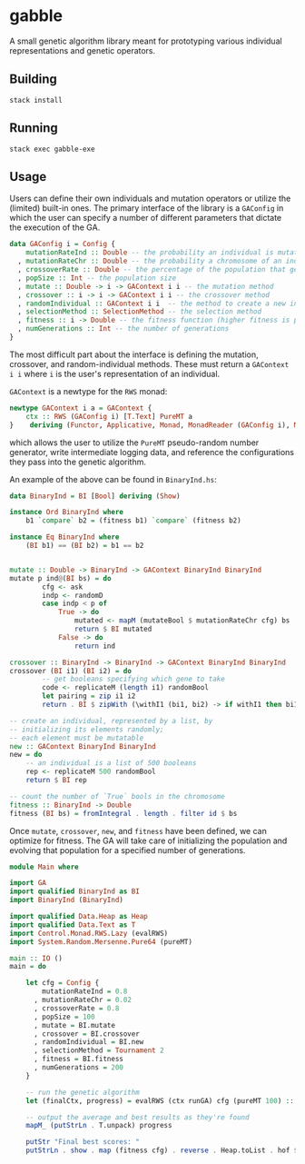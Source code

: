 # gabble

A small genetic algorithm library meant for prototyping various individual representations and genetic operators.


## Building
`stack install`

## Running
`stack exec gabble-exe`

## Usage

Users can define their own individuals and mutation operators or utilize the (limited) built-in ones. The primary interface of the library is a `GAConfig` in which the user can specify a number of different parameters that dictate the execution of the GA.

```haskell
data GAConfig i = Config {
    mutationRateInd :: Double -- the probability an individual is mutated
  , mutationRateChr :: Double -- the probability a chromosome of an individual is mutated
  , crossoverRate :: Double -- the percentage of the population that gets replaced through recombination
  , popSize :: Int -- the population size
  , mutate :: Double -> i -> GAContext i i -- the mutation method
  , crossover :: i -> i -> GAContext i i -- the crossover method
  , randomIndividual :: GAContext i i  -- the method to create a new individual
  , selectionMethod :: SelectionMethod -- the selection method
  , fitness :: i -> Double -- the fitness function (higher fitness is preferred)
  , numGenerations :: Int -- the number of generations
}
```

The most difficult part about the interface is defining the mutation, crossover, and random-individual methods. These must return a `GAContext i i` where `i` is the user's representation of an individual.

`GAContext` is a newtype for the `RWS` monad:

```haskell
newtype GAContext i a = GAContext {
    ctx :: RWS (GAConfig i) [T.Text] PureMT a
}    deriving (Functor, Applicative, Monad, MonadReader (GAConfig i), MonadWriter [T.Text])
```

which allows the user to utilize the `PureMT` pseudo-random number generator, write intermediate logging data, and reference the configurations they pass into the genetic algorithm.

An example of the above can be found in `BinaryInd.hs`:

```haskell
data BinaryInd = BI [Bool] deriving (Show)

instance Ord BinaryInd where
    b1 `compare` b2 = (fitness b1) `compare` (fitness b2)

instance Eq BinaryInd where
    (BI b1) == (BI b2) = b1 == b2


mutate :: Double -> BinaryInd -> GAContext BinaryInd BinaryInd
mutate p ind@(BI bs) = do
        cfg <- ask
        indp <- randomD
        case indp < p of
            True -> do
                mutated <- mapM (mutateBool $ mutationRateChr cfg) bs
                return $ BI mutated
            False -> do
                return ind

crossover :: BinaryInd -> BinaryInd -> GAContext BinaryInd BinaryInd
crossover (BI i1) (BI i2) = do
        -- get booleans specifying which gene to take
        code <- replicateM (length i1) randomBool
        let pairing = zip i1 i2
        return . BI $ zipWith (\withI1 (bi1, bi2) -> if withI1 then bi1 else bi2) code pairing

-- create an individual, represented by a list, by
-- initializing its elements randomly;
-- each element must be mutatable
new :: GAContext BinaryInd BinaryInd
new = do
    -- an individual is a list of 500 booleans
    rep <- replicateM 500 randomBool
    return $ BI rep

-- count the number of `True` bools in the chromosome
fitness :: BinaryInd -> Double
fitness (BI bs) = fromIntegral . length . filter id $ bs
```

Once `mutate`, `crossover`, `new`, and `fitness` have been defined, we can optimize for fitness. The GA will take care of initializing the population and evolving that population for a specified number of generations.

```haskell
module Main where

import GA
import qualified BinaryInd as BI
import BinaryInd (BinaryInd)

import qualified Data.Heap as Heap
import qualified Data.Text as T
import Control.Monad.RWS.Lazy (evalRWS)
import System.Random.Mersenne.Pure64 (pureMT)

main :: IO ()
main = do

    let cfg = Config {
        mutationRateInd = 0.8
      , mutationRateChr = 0.02
      , crossoverRate = 0.8
      , popSize = 100
      , mutate = BI.mutate
      , crossover = BI.crossover
      , randomIndividual = BI.new
      , selectionMethod = Tournament 2
      , fitness = BI.fitness
      , numGenerations = 200
    }

    -- run the genetic algorithm
    let (finalCtx, progress) = evalRWS (ctx runGA) cfg (pureMT 100) :: (GASnapshot BinaryInd, [T.Text])

    -- output the average and best results as they're found
    mapM_ (putStrLn . T.unpack) progress

    putStr "Final best scores: "
    putStrLn . show . map (fitness cfg) . reverse . Heap.toList . hof $ finalCtx
```